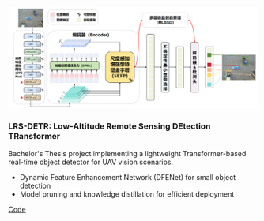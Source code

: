 <div class="publication-card row align-items-center mb-4">
    <div class="col-md-6">
        <div class="publication-image-container">
            <img src="static/assets/lrs-detr.png" class="img-fluid publication-image" alt="LRS-DETR Project">
        </div>
    </div>
    <div class="col-md-6">
        <h3 class="publication-title">
            <b>LRS-DETR: Low-Altitude Remote Sensing DEtection TRansformer</b>
        </h3>
        <p class="publication-info">
            Bachelor's Thesis project implementing a lightweight Transformer-based real-time object detector for UAV vision scenarios.
        </p>
        <ul>
            <li>Dynamic Feature Enhancement Network (DFENet) for small object detection</li>
            <li>Model pruning and knowledge distillation for efficient deployment</li>
        </ul>
        <p class="publication-links">
            <a href="https://github.com/yuchenwu73/LRS-DETR" target="_blank">Code</a>
        </p>
    </div>
</div> 